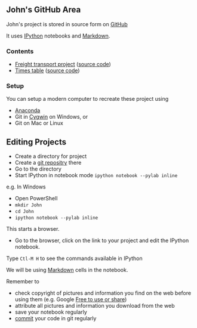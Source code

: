 John's GitHub Area
----
John's project is stored in source form on [GitHub](https://github.com/peterwilliams97/john)

It uses [IPython](http://ipython.org/) notebooks and [Markdown](http://nbviewer.ipython.org/url/github.com/ipython/ipython/raw/master/examples/notebooks/Part%204%20-%20Markdown%20Cells.ipynb).

### Contents

* [Freight transport project](http://nbviewer.ipython.org/urls/raw.github.com/peterwilliams97/john/master/freight_transport_project.ipynb) ([source code](https://github.com/peterwilliams97/john/blob/master/freight_transport_project.ipynb))
* [Times table](http://nbviewer.ipython.org/urls/raw.github.com/peterwilliams97/john/master/Times%20Table.ipynb) ([source code](https://github.com/peterwilliams97/john/blob/master/Times%20Table.ipynb))


### Setup
You can setup a modern computer to recreate these project using
* [Anaconda](https://store.continuum.io/)
* Git in [Cygwin](http://www.cygwin.com/install.html) on Windows, or
* Git on Mac or Linux

Editing Projects
---
* Create a directory for project
* Create a [git repositry](https://github.com/peterwilliams97/john/blob/master/git.md) there
* Go to the directory
* Start IPython in notebook mode
  `ipython notebook --pylab inline`
  
e.g. In Windows
* Open PowerShell
* `mkdir John`
* `cd John`
* `ipython notebook --pylab inline`

This starts a browser. 

* Go to the browser, click on the link to your project and edit the IPython notebook.

Type `Ctl-M H` to see the commands available in IPython

We will be using [Markdown](http://nbviewer.ipython.org/url/github.com/ipython/ipython/raw/master/examples/notebooks/Part%204%20-%20Markdown%20Cells.ipynb) cells in the notebook.

Remember to 
* check copyright of pictures and information you find on the web before using them (e.g. Google [Free to use or share](https://support.google.com/websearch/answer/29508?hl=en&rd=1))
* attribute all pictures and information you download from the web
* save your notebook regularly
* [commit](https://github.com/peterwilliams97/john/blob/master/git.md#editing-in-cygwin-on-windows-in-this-example) your code in git regularly




